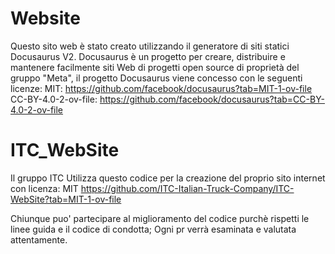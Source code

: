 # Website

Questo sito web è stato creato utilizzando il generatore di siti statici Docusaurus V2.
Docusaurus è un progetto per creare, distribuire e mantenere facilmente siti Web di progetti open source di proprietà del gruppo "Meta", il progetto Docusaurus viene concesso con le seguenti licenze:
MIT: https://github.com/facebook/docusaurus?tab=MIT-1-ov-file
CC-BY-4.0-2-ov-file: https://github.com/facebook/docusaurus?tab=CC-BY-4.0-2-ov-file

# ITC_WebSite
Il gruppo ITC Utilizza questo codice per la creazione del proprio sito internet con licenza:
MIT https://github.com/ITC-Italian-Truck-Company/ITC-WebSite?tab=MIT-1-ov-file

Chiunque puo' partecipare al miglioramento del codice purchè rispetti le linee guida e il codice di condotta;
Ogni pr verrà esaminata e valutata attentamente.